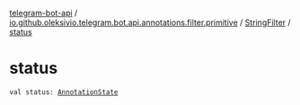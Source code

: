 [telegram-bot-api](../../index.md) / [io.github.oleksivio.telegram.bot.api.annotations.filter.primitive](../index.md) / [StringFilter](index.md) / [status](./status.md)

# status

`val status: `[`AnnotationState`](../../io.github.oleksivio.telegram.bot.api.model.annotation/-annotation-state/index.md)